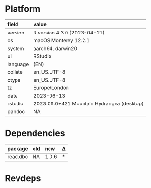# Platform

|field    |value                                      |
|:--------|:------------------------------------------|
|version  |R version 4.3.0 (2023-04-21)               |
|os       |macOS Monterey 12.2.1                      |
|system   |aarch64, darwin20                          |
|ui       |RStudio                                    |
|language |(EN)                                       |
|collate  |en_US.UTF-8                                |
|ctype    |en_US.UTF-8                                |
|tz       |Europe/London                              |
|date     |2023-06-13                                 |
|rstudio  |2023.06.0+421 Mountain Hydrangea (desktop) |
|pandoc   |NA                                         |

# Dependencies

|package  |old |new   |Δ  |
|:--------|:---|:-----|:--|
|read.dbc |NA  |1.0.6 |*  |

# Revdeps

